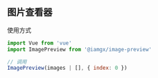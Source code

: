 ## 图片查看器

使用方式

```javascript
import Vue from 'vue'
import ImagePreview from '@iamgx/image-preview'

// 调用
ImagePreview(images | [], { index: 0 })
```